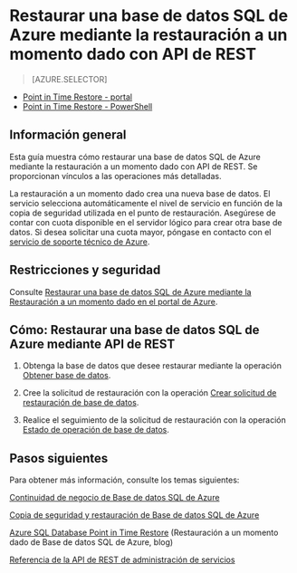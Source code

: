 <properties 
   pageTitle="Restaurar una base de datos SQL de Azure mediante la restauración a un momento dado con API de REST" 
   description="Restauración a un momento dado, base de datos de Microsoft Azure SQL, restaurar base de datos, recuperar base de datos, API de REST" 
   services="sql-database" 
   documentationCenter="" 
   authors="elfisher" 
   manager="jeffreyg" 
   editor="v-romcal"/>

<tags
   ms.service="sql-database"
   ms.devlang="NA"
   ms.topic="article"
   ms.tgt_pltfrm="NA"
   ms.workload="storage-backup-recovery" 
   ms.date="07/24/2015"
   ms.author="elfish; v-romcal"/>

# Restaurar una base de datos SQL de Azure mediante la restauración a un momento dado con API de REST

> [AZURE.SELECTOR]
- [Point in Time Restore - portal](sql-database-point-in-time-restore-tutorial-management-portal.md)
- [Point in Time Restore - PowerShell](sql-database-point-in-time-restore-tutorial-powershell.md) 

## Información general

Esta guía muestra cómo restaurar una base de datos SQL de Azure mediante la restauración a un momento dado con API de REST. Se proporcionan vínculos a las operaciones más detalladas.

La restauración a un momento dado crea una nueva base de datos. El servicio selecciona automáticamente el nivel de servicio en función de la copia de seguridad utilizada en el punto de restauración. Asegúrese de contar con cuota disponible en el servidor lógico para crear otra base de datos. Si desea solicitar una cuota mayor, póngase en contacto con el [servicio de soporte técnico de Azure](http://azure.microsoft.com/support/options/).

## Restricciones y seguridad

Consulte [Restaurar una base de datos SQL de Azure mediante la Restauración a un momento dado en el portal de Azure](sql-database-point-in-time-restore-tutorial-management-portal.md).

## Cómo: Restaurar una base de datos SQL de Azure mediante API de REST

1.	Obtenga la base de datos que desee restaurar mediante la operación [Obtener base de datos](http://msdn.microsoft.com/library/azure/dn505708.aspx).

2.	Cree la solicitud de restauración con la operación [Crear solicitud de restauración de base de datos](http://msdn.microsoft.com/library/azure/dn509571.aspx).
	
3.	Realice el seguimiento de la solicitud de restauración con la operación [Estado de operación de base de datos](http://msdn.microsoft.com/library/azure/dn720371.aspx).

## Pasos siguientes

Para obtener más información, consulte los temas siguientes:

[Continuidad de negocio de Base de datos SQL de Azure](http://msdn.microsoft.com/library/azure/hh852669.aspx)

[Copia de seguridad y restauración de Base de datos SQL de Azure](http://msdn.microsoft.com/library/azure/jj650016.aspx)

[Azure SQL Database Point in Time Restore](http://azure.microsoft.com/blog/2014/10/01/azure-sql-database-point-in-time-restore/) (Restauración a un momento dado de Base de datos SQL de Azure, blog)

[Referencia de la API de REST de administración de servicios](https://msdn.microsoft.com/library/azure/ee460799.aspx)
 

<!---HONumber=August15_HO6-->